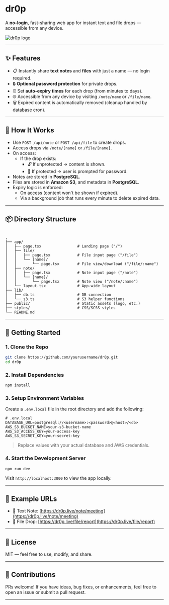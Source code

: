 
# dr0p

A **no-login**, fast-sharing web app for instant text and file drops — accessible from any device.

![dr0p logo](public/drop-logo.png)

---

## ✨ Features

- 📋 Instantly share **text notes** and **files** with just a name — no login required.
- 🔒 **Optional password protection** for private drops.
- ⏰ Set **auto-expiry times** for each drop (from minutes to days).
- 🌐 Accessible from any device by visiting `/note/name` or `/file/name`.
- 🗑️ Expired content is automatically removed (cleanup handled by database cron).

---



## 🧠 How It Works

- Use `POST /api/note` or `POST /api/file` to create drops.
- Access drops via `/note/[name]` or `/file/[name]`.
- On access:
  - If the drop exists:
    - 🔓 If unprotected → content is shown.
    - 🔐 If protected → user is prompted for password.
- Notes are stored in **PostgreSQL**.
- Files are stored in **Amazon S3**, and metadata in **PostgreSQL**.
- Expiry logic is enforced:
  - On access (content won't be shown if expired).
  - Via a background job that runs every minute to delete expired data.

---

## 📦 Directory Structure

```

.
├── app/
│   ├── page.tsx                # Landing page ("/")
│   ├── file/
│   │   ├── page.tsx            # File input page ("/file")
│   │   └── [name]/
│   │       └── page.tsx        # File view/download ("/file/:name")
│   ├── note/
│   │   ├── page.tsx            # Note input page ("/note")
│   │   └── [name]/
│   │       └── page.tsx        # Note view ("/note/:name")
│   └── layout.tsx              # App-wide layout
├── lib/
│   ├── db.ts                   # DB connection
│   └── s3.ts                   # S3 helper functions
├── public/                     # Static assets (logo, etc.)
├── styles/                     # CSS/SCSS styles
└── README.md

````

---

## 🚀 Getting Started

### 1. Clone the Repo

```bash
git clone https://github.com/yourusername/dr0p.git
cd dr0p
````

### 2. Install Dependencies

```bash
npm install
```

### 3. Setup Environment Variables

Create a `.env.local` file in the root directory and add the following:

```env
# .env.local
DATABASE_URL=postgresql://<username>:<password>@<host>/<db>
AWS_S3_BUCKET_NAME=your-s3-bucket-name
AWS_S3_ACCESS_KEY=your-access-key
AWS_S3_SECRET_KEY=your-secret-key
```

> Replace values with your actual database and AWS credentials.

### 4. Start the Development Server

```bash
npm run dev
```

Visit `http://localhost:3000` to view the app locally.

---

## 🧪 Example URLs

* 📝 Text Note: [https://dr0p.live/note/meeting](https://dr0p.live/note/meeting)
* 📁 File Drop: [https://dr0p.live/file/report](https://dr0p.live/file/report)

---

## 📄 License

MIT — feel free to use, modify, and share.

---

## 🤝 Contributions

PRs welcome! If you have ideas, bug fixes, or enhancements, feel free to open an issue or submit a pull request.

---




